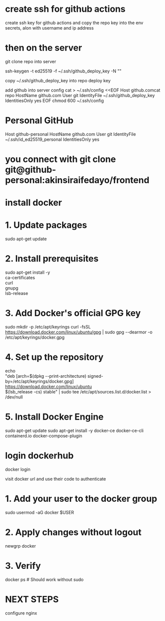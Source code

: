 # create ssh for github actions
create ssh key for github actions and copy the repo key into the env secrets, alon with username and ip address


# then on the server
git clone repo into server

ssh-keygen -t ed25519 -f ~/.ssh/github_deploy_key -N ""

copy ~/.ssh/github_deploy_key into repo deploy key

add github into server config
cat > ~/.ssh/config <<EOF
Host github.comcat repo
  HostName github.com
  User git
  IdentityFile ~/.ssh/github_deploy_key
  IdentitiesOnly yes
EOF
chmod 600 ~/.ssh/config

# Personal GitHub
Host github-personal
  HostName github.com
  User git
  IdentityFile ~/.ssh/id_ed25519_personal
  IdentitiesOnly yes

# you connect with git clone git@github-personal:akinsiraifedayo/frontend

# install docker
# 1. Update packages
sudo apt-get update

# 2. Install prerequisites
sudo apt-get install -y \
    ca-certificates \
    curl \
    gnupg \
    lsb-release

# 3. Add Docker's official GPG key
sudo mkdir -p /etc/apt/keyrings
curl -fsSL https://download.docker.com/linux/ubuntu/gpg | sudo gpg --dearmor -o /etc/apt/keyrings/docker.gpg

# 4. Set up the repository
echo \
  "deb [arch=$(dpkg --print-architecture) signed-by=/etc/apt/keyrings/docker.gpg] https://download.docker.com/linux/ubuntu \
  $(lsb_release -cs) stable" | sudo tee /etc/apt/sources.list.d/docker.list > /dev/null

# 5. Install Docker Engine
sudo apt-get update
sudo apt-get install -y docker-ce docker-ce-cli containerd.io docker-compose-plugin

# login dockerhub
docker login

visit docker url and use their code to authenticate


# 1. Add your user to the docker group
sudo usermod -aG docker $USER

# 2. Apply changes without logout
newgrp docker

# 3. Verify
docker ps  # Should work without sudo


# NEXT STEPS
configure nginx 
